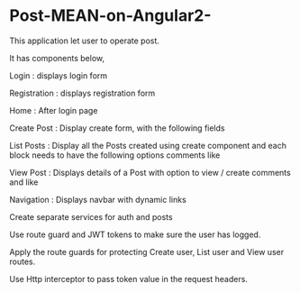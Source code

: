 # Post-MEAN-on-Angular2-

This application let user to operate post.

It has components below,

  Login : displays login form
  
  Registration : displays registration form
  
  Home : After login page
  
  Create Post : Display create form, with the following fields

  List Posts : Display all the Posts created using create component and each block needs to have the following options
    comments
    like
    
  View Post : Displays details of a Post with option to view / create comments and like
  
  Navigation : Displays navbar with dynamic links

Create separate services for auth and posts

Use route guard and JWT tokens to make sure the user has logged.

Apply the route guards for protecting Create user, List user and View user routes.

Use Http interceptor to pass token value in the request headers.
